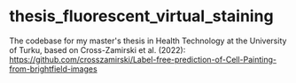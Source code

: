 # thesis_fluorescent_virtual_staining
The codebase for my master's thesis in Health Technology at the University of Turku, based on Cross-Zamirski et al. (2022): https://github.com/crosszamirski/Label-free-prediction-of-Cell-Painting-from-brightfield-images
